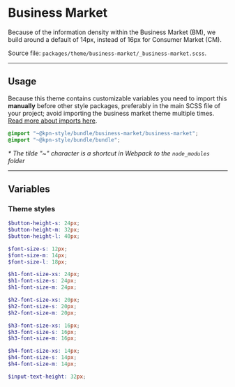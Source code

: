 # Business Market
Because of the information density within the Business Market (BM), we build around a default of 14px, instead of 16px for Consumer Market (CM).

Source file: `packages/theme/business-market/_business-market.scss`.

---

## Usage
Because this theme contains customizable variables you need to import this **manually** before other style packages, preferably in the main SCSS file of your project; avoid importing the business market theme multiple times. [Read more about imports here](/getting-started/quick-start).

```scss
@import "~@kpn-style/bundle/business-market/business-market";
@import "~@kpn-style/bundle/bundle";
```

*\* The tilde "~" character is a shortcut in Webpack to the `node_modules` folder* 

---

## Variables

### Theme styles
```scss
$button-height-s: 24px;
$button-height-m: 32px;
$button-height-l: 40px;

$font-size-s: 12px;
$font-size-m: 14px;
$font-size-l: 18px;

$h1-font-size-xs: 24px;
$h1-font-size-s: 24px;
$h1-font-size-m: 24px;

$h2-font-size-xs: 20px;
$h2-font-size-s: 20px;
$h2-font-size-m: 20px;

$h3-font-size-xs: 16px;
$h3-font-size-s: 16px;
$h3-font-size-m: 16px;

$h4-font-size-xs: 14px;
$h4-font-size-s: 14px;
$h4-font-size-m: 14px;

$input-text-height: 32px;
```
